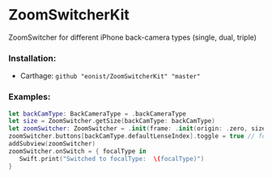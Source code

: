 # ZoomSwitcherKit
ZoomSwitcher for different iPhone back-camera types (single, dual, triple)

### Installation:
- Carthage: `github "eonist/ZoomSwitcherKit" "master"`

### Examples:
```swift
let backCamType: BackCameraType = .backCameraType
let size = ZoomSwitcher.getSize(backCamType: backCamType)
let zoomSwitcher: ZoomSwitcher = .init(frame: .init(origin: .zero, size: size), backCameraType: backCamType) // zoomSwitcher.anchorAndSize(to: self, size: size)
zoomSwitcher.buttons[backCamType.defaultLenseIndex].toggle = true // for tripple cam this needs to be .second,
addSubview(zoomSwitcher)
zoomSwitcher.onSwitch = { focalType in
   Swift.print("Switched to focalType:  \(focalType)")
}
```
